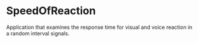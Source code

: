 # SpeedOfReaction
Application that examines the response time for visual and voice reaction in a random interval signals.
